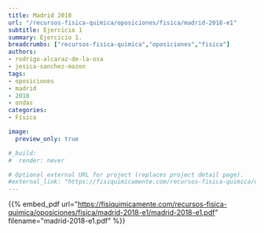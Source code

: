 ```yaml
---
title: Madrid 2018
url: "/recursos-fisica-quimica/oposiciones/fisica/madrid-2018-e1"
subtitle: Ejercicio 1
summary: Ejercicio 1.
breadcrumbs: ["recursos-fisica-quimica","oposiciones","fisica"]
authors:
- rodrigo-alcaraz-de-la-osa
- jesica-sanchez-mazon
tags:
- oposiciones
- madrid
- 2018
- ondas
categories:
- Física

image:
  preview_only: true

#_build:
#  render: never

# Optional external URL for project (replaces project detail page).
#external_link: "https://fisiquimicamente.com/recursos-fisica-quimica/oposiciones/fisica/madrid-2018-e1/madrid-2018-e1.pdf"
---
```


{{% embed_pdf url="https://fisiquimicamente.com/recursos-fisica-quimica/oposiciones/fisica/madrid-2018-e1/madrid-2018-e1.pdf" filename="madrid-2018-e1.pdf" %}}